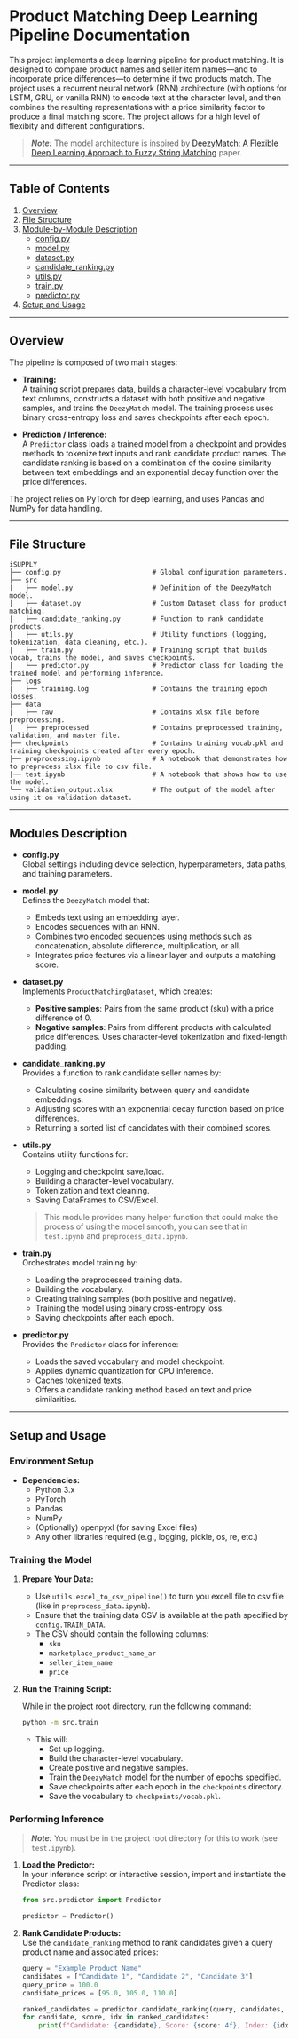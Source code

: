 # Product Matching Deep Learning Pipeline Documentation

This project implements a deep learning pipeline for product matching. It is designed to compare product names and seller item names—and to incorporate price 
differences—to determine if two products match. The project uses a recurrent neural network (RNN) architecture (with options for LSTM, GRU, or vanilla RNN) 
to encode text at the character level, and then combines the resulting representations with a price similarity factor to produce a final matching score. The 
project allows for a high level of flexibity and different configurations.

> **_Note:_** The model architecture is inspired by [DeezyMatch: A Flexible Deep Learning Approach to Fuzzy String Matching](https://aclanthology.org/2020.emnlp-demos.9/) paper.

---

## Table of Contents

1. [Overview](#overview)
2. [File Structure](#file-structure)
3. [Module-by-Module Description](#module-by-module-description)
    - [config.py](#configpy)
    - [model.py](#modelpy)
    - [dataset.py](#datasetpy)
    - [candidate_ranking.py](#candidate_rankingpy)
    - [utils.py](#utilspy)
    - [train.py](#trainpy)
    - [predictor.py](#predictorpy)
4. [Setup and Usage](#setup-and-usage)

---

## Overview

The pipeline is composed of two main stages:

- **Training:**  
  A training script prepares data, builds a character-level vocabulary from text columns, constructs a dataset with both positive and negative samples, and trains the `DeezyMatch` model. The training process uses binary cross-entropy loss and saves checkpoints after each epoch.

- **Prediction / Inference:**  
  A `Predictor` class loads a trained model from a checkpoint and provides methods to tokenize text inputs and rank candidate product names. The candidate ranking is based on a combination of the cosine similarity between text embeddings and an exponential decay function over the price differences.

The project relies on PyTorch for deep learning, and uses Pandas and NumPy for data handling.

---

## File Structure

```
iSUPPLY
├── config.py                       # Global configuration parameters.
├── src                             
|   ├── model.py                    # Definition of the DeezyMatch model.
|   ├── dataset.py                  # Custom Dataset class for product matching.
|   ├── candidate_ranking.py        # Function to rank candidate products.
|   ├── utils.py                    # Utility functions (logging, tokenization, data cleaning, etc.).
|   ├── train.py                    # Training script that builds vocab, trains the model, and saves checkpoints.
|   └── predictor.py                # Predictor class for loading the trained model and performing inference.
├── logs                            
|   ├── training.log                # Contains the training epoch losses.
├── data
|   ├── raw                         # Contains xlsx file before preprocessing.
|   ├── preprocessed                # Contains preprocessed training, validation, and master file.
├── checkpoints                     # Contains training vocab.pkl and training checkpoints created after every epoch.
├── proprocessing.ipynb             # A notebook that demonstrates how to preprocess xlsx file to csv file.
|── test.ipynb                      # A notebook that shows how to use the model.
└── validation_output.xlsx          # The output of the model after using it on validation dataset.

```

---

## Modules Description

- **config.py**  
  Global settings including device selection, hyperparameters, data paths, and training parameters.

- **model.py**  
  Defines the `DeezyMatch` model that:
  - Embeds text using an embedding layer.
  - Encodes sequences with an RNN.
  - Combines two encoded sequences using methods such as concatenation, absolute difference, multiplication, or all.
  - Integrates price features via a linear layer and outputs a matching score.

- **dataset.py**  
  Implements `ProductMatchingDataset`, which creates:
  - **Positive samples**: Pairs from the same product (sku) with a price difference of 0.
  - **Negative samples**: Pairs from different products with calculated price differences.
  Uses character-level tokenization and fixed-length padding.

- **candidate_ranking.py**  
  Provides a function to rank candidate seller names by:
  - Calculating cosine similarity between query and candidate embeddings.
  - Adjusting scores with an exponential decay function based on price differences.
  - Returning a sorted list of candidates with their combined scores.

- **utils.py**  
  Contains utility functions for:
  - Logging and checkpoint save/load.
  - Building a character-level vocabulary.
  - Tokenization and text cleaning.
  - Saving DataFrames to CSV/Excel.

  > This module provides many helper function that could make the process of using the model smooth, you can see that in `test.ipynb` and `preprocess_data.ipynb`.

- **train.py**  
  Orchestrates model training by:
  - Loading the preprocessed training data.
  - Building the vocabulary.
  - Creating training samples (both positive and negative).
  - Training the model using binary cross-entropy loss.
  - Saving checkpoints after each epoch.

- **predictor.py**  
  Provides the `Predictor` class for inference:
  - Loads the saved vocabulary and model checkpoint.
  - Applies dynamic quantization for CPU inference.
  - Caches tokenized texts.
  - Offers a candidate ranking method based on text and price similarities.

---

## Setup and Usage

### Environment Setup

- **Dependencies:**  
  - Python 3.x  
  - PyTorch  
  - Pandas  
  - NumPy  
  - (Optionally) openpyxl (for saving Excel files)  
  - Any other libraries required (e.g., logging, pickle, os, re, etc.)

### Training the Model

1. **Prepare Your Data:**  
   - Use `utils.excel_to_csv_pipeline()` to turn you excell file to csv file (like in `preprocess_data.ipynb`).
   - Ensure that the training data CSV is available at the path specified by `config.TRAIN_DATA`.
   - The CSV should contain the following columns:  
     - `sku`  
     - `marketplace_product_name_ar`  
     - `seller_item_name`  
     - `price`

2. **Run the Training Script:**

    While in the project root directory, run the following command:
   ```bash
   python -m src.train
   ```
   - This will:
     - Set up logging.
     - Build the character-level vocabulary.
     - Create positive and negative samples.
     - Train the `DeezyMatch` model for the number of epochs specified.
     - Save checkpoints after each epoch in the `checkpoints` directory.
     - Save the vocabulary to `checkpoints/vocab.pkl`.

### Performing Inference

> **_Note:_** You must be in the project root directory for this to work (see `test.ipynb`).

1. **Load the Predictor:**  
   In your inference script or interactive session, import and instantiate the Predictor class:
   ```python
   from src.predictor import Predictor

   predictor = Predictor()
   ```

2. **Rank Candidate Products:**  
   Use the `candidate_ranking` method to rank candidates given a query product name and associated prices:
   ```python
   query = "Example Product Name"
   candidates = ["Candidate 1", "Candidate 2", "Candidate 3"]
   query_price = 100.0
   candidate_prices = [95.0, 105.0, 110.0]

   ranked_candidates = predictor.candidate_ranking(query, candidates, query_price, candidate_prices)
   for candidate, score, idx in ranked_candidates:
       print(f"Candidate: {candidate}, Score: {score:.4f}, Index: {idx}")
   ```